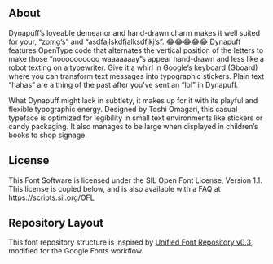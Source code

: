 ## About

Dynapuff’s loveable demeanor and hand-drawn charm makes it well suited for your, “zomg’s” and “asdfajlskdfjalksdfjkj’s”. 😂😂😂😂😂 Dynapuff features OpenType code that alternates the vertical position of the letters to make those “noooooooooo waaaaaaay”s appear hand-drawn and less like a robot texting on a typewriter. Give it a whirl in Google’s keyboard (Gboard) where you can transform text messages into typographic stickers. Plain text “hahas” are a thing of the past after you’ve sent an “lol” in Dynapuff.

What Dynapuff might lack in subtlety, it makes up for it with its playful and flexible typographic energy. Designed by Toshi Omagari, this casual typeface is optimized for legibility in small text environments like stickers or candy packaging. It also manages to be large when displayed in children’s books to shop signage.

## License

This Font Software is licensed under the SIL Open Font License, Version 1.1.
This license is copied below, and is also available with a FAQ at
https://scripts.sil.org/OFL

## Repository Layout

This font repository structure is inspired by [Unified Font Repository v0.3](https://github.com/unified-font-repository/Unified-Font-Repository), modified for the Google Fonts workflow.
